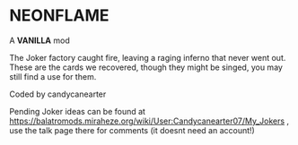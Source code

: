 # NEONFLAME

A **VANILLA** mod

The Joker factory caught fire, leaving a raging inferno that never went out. These are the cards we recovered, though they might be singed, you may still find a use for them.

Coded by candycanearter


Pending Joker ideas can be found at https://balatromods.miraheze.org/wiki/User:Candycanearter07/My_Jokers , use the talk page there for comments (it doesnt need an account!)
